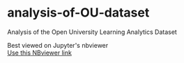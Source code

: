 # analysis-of-OU-dataset
Analysis of the Open University Learning Analytics Dataset

Best viewed on Jupyter's nbviewer <br>
[Use this NBviewer link](https://nbviewer.jupyter.org/github/Todayisagreatday/analysis-of-OU-dataset/blob/master/Habits%20of%20Successful%20Students.ipynb)
